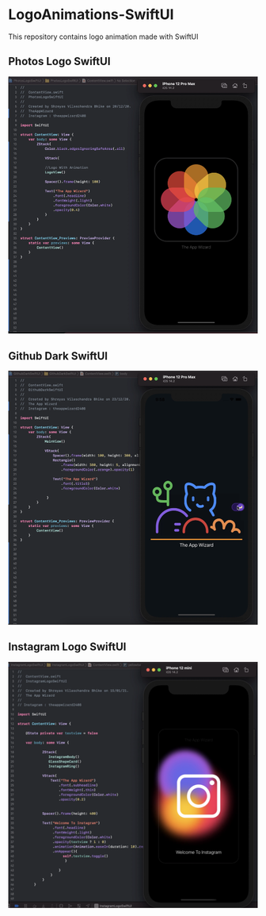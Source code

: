 # LogoAnimations-SwiftUI
This repository contains logo animation made with SwiftUI


## Photos Logo SwiftUI 

![Image of Photos Logo](https://github.com/TheAppWizard/LogoAnimations-SwiftUI/blob/main/Output/photoslogo.png)


## Github Dark SwiftUI 

![Image of Github Dark Animation](https://github.com/TheAppWizard/LogoAnimations-SwiftUI/blob/main/Output/GithubDark.png)


## Instagram Logo SwiftUI 

![Image of Instagram Logo Animation](https://github.com/TheAppWizard/LogoAnimations-SwiftUI/blob/main/Output/instalogo-output.png)
